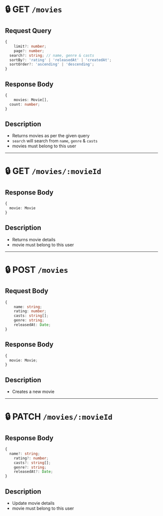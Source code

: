 
# 🔒 GET `/movies`

## Request Query

```ts
{
	limit?: number;
	page?: number;
  search?: string; // name, genre & casts
  sortBy?: 'rating' | 'releasedAt' | 'createdAt';
  sortOrder?: 'ascending' | 'descending';
}
```

## Response Body

```ts
{
	movies: Movie[],
  count: number;
}
```

## Description

- Returns movies as per the given query
- `search` will search from `name`, `genre` & `casts`
- movies must belong to this user

---

# 🔒 GET `/movies/:movieId`

## Response Body

```ts
{
  movie: Movie
}
```

## Description

- Returns movie details
- movie must belong to this user

---

# 🔒 POST `/movies`

## Request Body

```ts
{
	name: string;
	rating: number;
	casts: string[];
	genre: string;
	releasedAt: Date;
}
```

## Response Body

```ts
{
  movie: Movie;
}
```

## Description

- Creates a new movie

---

# 🔒 PATCH `/movies/:movieId`

## Response Body

```ts
{
  name?: string;
	rating?: number;
	casts?: string[];
	genre?: string;
	releasedAt?: Date;
}
```

## Description

- Update movie details
- movie must belong to this user
